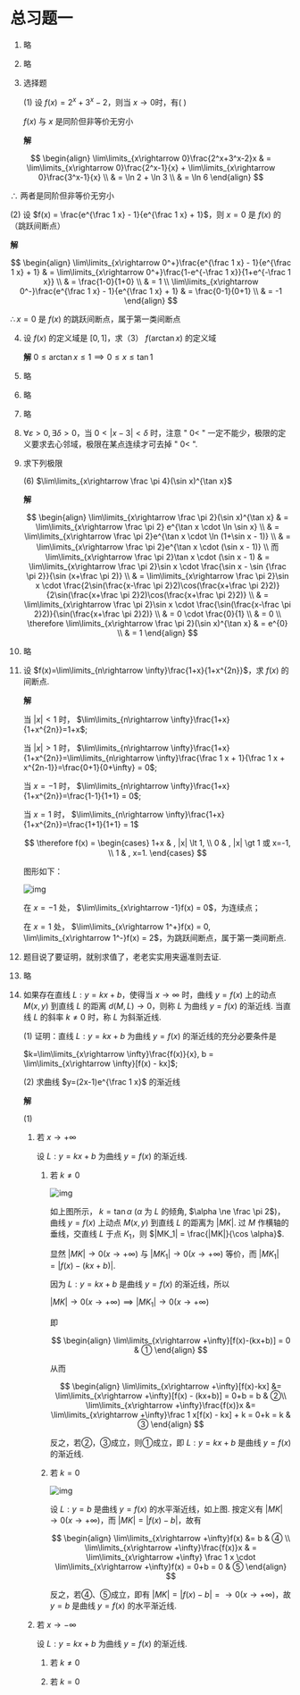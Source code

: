 # 总习题一

1. 略
2. 略
3. 选择题
   
   (1) 设 $f(x)=2^x+3^x-2$，则当 $x\rightarrow 0$时，有( )
   
   $f(x)$ 与 $x$ 是同阶但非等价无穷小 

   **解** 
   
  $$
  \begin{align}
  \lim\limits_{x\rightarrow 0}\frac{2^x+3^x-2}x & = \lim\limits_{x\rightarrow 0}\frac{2^x-1}{x} + \lim\limits_{x\rightarrow 0}\frac{3^x-1}{x} \\
  & = \ln 2 + \ln 3 \\
  & = \ln 6
  \end{align}
  $$

   $\therefore$ 两者是同阶但非等价无穷小

   (2) 设 $f(x) = \frac{e^{\frac 1 x} - 1}{e^{\frac 1 x} + 1}$，则 $x=0$ 是 $f(x)$ 的（跳跃间断点）

   **解** 

   $$
   \begin{align}
   \lim\limits_{x\rightarrow 0^+}\frac{e^{\frac 1 x} - 1}{e^{\frac 1 x} + 1} & = \lim\limits_{x\rightarrow 0^+}\frac{1-e^{-\frac 1 x}}{1+e^{-\frac 1 x}} \\
   & = \frac{1-0}{1+0} \\
   & = 1 \\
   \lim\limits_{x\rightarrow 0^-}\frac{e^{\frac 1 x} - 1}{e^{\frac 1 x} + 1} & = \frac{0-1}{0+1} \\
   & = -1
   \end{align}
   $$

   $\therefore x=0$ 是 $f(x)$ 的跳跃间断点，属于第一类间断点

4. 设 $f(x)$ 的定义域是 $[0, 1]$，求（3） $f(\arctan x)$ 的定义域
   
   **解** $0\leqslant \arctan x \leqslant 1 \implies 0\leqslant x \leqslant \tan 1$

5. 略
6. 略
7. 略
8. $\forall \varepsilon \gt 0, \exists \delta \gt 0$，当 $0\lt |x-3| \lt \delta$ 时，注意 " $0\lt$ " 一定不能少，极限的定义要求去心邻域，极限在某点连续才可去掉 " $0\lt$ ".
9. 求下列极限
   
   (6) $\lim\limits_{x\rightarrow \frac \pi 4}(\sin x)^{\tan x}$

   **解**

   $$
   \begin{align}
   \lim\limits_{x\rightarrow \frac \pi 2}(\sin x)^{\tan x} & = \lim\limits_{x\rightarrow \frac \pi 2} e^{\tan x \cdot \ln \sin x} \\
   & = \lim\limits_{x\rightarrow \frac \pi 2}e^{\tan x \cdot \ln (1+\sin x - 1)} \\
   & = \lim\limits_{x\rightarrow \frac \pi 2}e^{\tan x \cdot (\sin x - 1)} \\
   而 \lim\limits_{x\rightarrow \frac \pi 2}\tan x \cdot (\sin x - 1) & = \lim\limits_{x\rightarrow \frac \pi 2}\sin x \cdot \frac{\sin x - \sin {\frac \pi 2}}{\sin (x+\frac \pi 2)} \\
   & = \lim\limits_{x\rightarrow \frac \pi 2}\sin x \cdot \frac{2\sin(\frac{x-\frac \pi 2}2)\cos(\frac{x+\frac \pi 2}2)}{2\sin(\frac{x+\frac \pi 2}2)\cos(\frac{x+\frac \pi 2}2)} \\
   & = \lim\limits_{x\rightarrow \frac \pi 2}\sin x \cdot \frac{\sin(\frac{x-\frac \pi 2}2)}{\sin(\frac{x+\frac \pi 2}2)} \\
   & = 0 \cdot \frac{0}{1} \\
   & = 0 \\
   \therefore \lim\limits_{x\rightarrow \frac \pi 2}(\sin x)^{\tan x} & = e^{0} \\
   & = 1
   \end{align}
   $$

10. 略
11. 设 $f(x)=\lim\limits_{n\rightarrow \infty}\frac{1+x}{1+x^{2n}}$，求 $f(x)$ 的间断点.
    
    **解**

    当 $|x| \lt 1$ 时， $\lim\limits_{n\rightarrow \infty}\frac{1+x}{1+x^{2n}}=1+x$;

    当 $|x| \gt 1$ 时， $\lim\limits_{n\rightarrow \infty}\frac{1+x}{1+x^{2n}}=\lim\limits_{n\rightarrow \infty}\frac{\frac 1 x + 1}{\frac 1 x + x^{2n-1}}=\frac{0+1}{0+\infty} = 0$;

    当 $x=-1$ 时， $\lim\limits_{n\rightarrow \infty}\frac{1+x}{1+x^{2n}}=\frac{1-1}{1+1} = 0$;

    当 $x=1$ 时， $\lim\limits_{n\rightarrow \infty}\frac{1+x}{1+x^{2n}}=\frac{1+1}{1+1} = 1$

    $$
    \therefore f(x) = 
    \begin{cases}
    1+x & , |x| \lt 1, \\
    0 & , |x| \gt 1 或 x=-1, \\
    1 & , x=1.
    \end{cases}
    $$

    图形如下：

    ![img](../img/1-12.11.png)

    在 $x=-1$ 处， $\lim\limits_{x\rightarrow -1}f(x) = 0$，为连续点；

    在 $x=1$ 处， $\lim\limits_{x\rightarrow 1^+}f(x) = 0, \lim\limits_{x\rightarrow 1^-}f(x) = 2$，为跳跃间断点，属于第一类间断点.

12. 题目说了要证明，就别求值了，老老实实用夹逼准则去证.
13. 略
14. 如果存在直线 $L:y=kx+b$，使得当 $x\rightarrow \infty$ 时，曲线 $y=f(x)$ 上的动点 $M(x,y)$ 到直线 $L$ 的距离 $d(M,L)\rightarrow 0$，则称 $L$ 为曲线 $y=f(x)$ 的渐近线. 当直线 $L$ 的斜率 $k\ne 0$ 时，称 $L$ 为斜渐近线.
    
    (1) 证明：直线 $L:y=kx+b$ 为曲线 $y=f(x)$ 的渐近线的充分必要条件是

    $k=\lim\limits_{x\rightarrow \infty}\frac{f(x)}{x}, b = \lim\limits_{x\rightarrow \infty}[f(x) - kx]$;

    (2) 求曲线 $y=(2x-1)e^{\frac 1 x}$ 的渐近线

    **解**

    (1) 

    1. 若 $x\rightarrow +\infty$
       
       设 $L:y=kx+b$ 为曲线 $y=f(x)$ 的渐近线.

       1. 若 $k\ne 0$

          ![img](../img/1-12.14.1.png)

          如上图所示， $k=\tan \alpha$ ($\alpha$ 为 $L$ 的倾角, $\alpha \ne \frac \pi 2$)，曲线 $y=f(x)$ 上动点 $M(x,y)$ 到直线 $L$ 的距离为 $|MK|$. 过 $M$ 作横轴的垂线，交直线 $L$ 于点 $K_1$，则 $|MK_1| = \frac{|MK|}{\cos \alpha}$.

          显然 $|MK| \rightarrow 0(x\rightarrow +\infty)$ 与 $|MK_1|\rightarrow 0(x\rightarrow +\infty)$ 等价，而 $|MK_1| = |f(x) - (kx+b)|$.

          因为 $L:y=kx+b$ 是曲线 $y=f(x)$ 的渐近线，所以

          $|MK| \rightarrow 0(x\rightarrow +\infty) \implies |MK_1| \rightarrow 0(x\rightarrow +\infty)$

          即 
          
          $$
          \begin{align}
          \lim\limits_{x\rightarrow +\infty}[f(x)-(kx+b)] = 0 & ①
          \end{align}
          $$

          从而 

          $$
          \begin{align}
          \lim\limits_{x\rightarrow +\infty}[f(x)-kx] &= \lim\limits_{x\rightarrow +\infty}[f(x) - (kx+b)] = 0+b = b & ②\\
          \lim\limits_{x\rightarrow +\infty}\frac{f(x)}x &= \lim\limits_{x\rightarrow +\infty}\frac 1 x[f(x) - kx] + k = 0+k = k & ③
          \end{align}
          $$

          反之，若②，③成立，则①成立，即 $L:y=kx+b$ 是曲线 $y=f(x)$ 的渐近线.

       2. 若 $k=0$

          ![img](../img/1-12.14.2.png)

          设 $L:y=b$ 是曲线 $y=f(x)$ 的水平渐近线，如上图. 按定义有 $|MK| \rightarrow 0(x\rightarrow +\infty)$，而 $|MK| = |f(x) - b|$，故有

          $$
          \begin{align}
          \lim\limits_{x\rightarrow +\infty}f(x) &= b & ④ \\
          \lim\limits_{x\rightarrow +\infty}\frac{f(x)}x & = \lim\limits_{x\rightarrow +\infty} \frac 1 x \cdot \lim\limits_{x\rightarrow +\infty}f(x) = 0+b = 0 & ⑤
          \end{align}
          $$

          反之，若④、⑤成立，即有 $|MK| = |f(x) - b| = \rightarrow 0(x\rightarrow +\infty)$，故 $y=b$ 是曲线 $y=f(x)$ 的水平渐近线.

    2. 若 $x\rightarrow -\infty$

       设 $L:y=kx+b$ 为曲线 $y=f(x)$ 的渐近线.

       1. 若 $k\ne 0$


       2. 若 $k=0$

